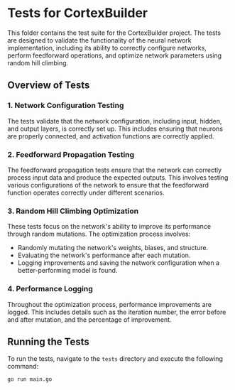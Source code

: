 # Tests for CortexBuilder

This folder contains the test suite for the CortexBuilder project. The tests are designed to validate the functionality of the neural network implementation, including its ability to correctly configure networks, perform feedforward operations, and optimize network parameters using random hill climbing.

## Overview of Tests

### 1. **Network Configuration Testing**

The tests validate that the network configuration, including input, hidden, and output layers, is correctly set up. This includes ensuring that neurons are properly connected, and activation functions are correctly applied.

### 2. **Feedforward Propagation Testing**

The feedforward propagation tests ensure that the network can correctly process input data and produce the expected outputs. This involves testing various configurations of the network to ensure that the feedforward function operates correctly under different scenarios.

### 3. **Random Hill Climbing Optimization**

These tests focus on the network's ability to improve its performance through random mutations. The optimization process involves:
- Randomly mutating the network's weights, biases, and structure.
- Evaluating the network's performance after each mutation.
- Logging improvements and saving the network configuration when a better-performing model is found.

### 4. **Performance Logging**

Throughout the optimization process, performance improvements are logged. This includes details such as the iteration number, the error before and after mutation, and the percentage of improvement.

## Running the Tests

To run the tests, navigate to the `tests` directory and execute the following command:

```bash
go run main.go
